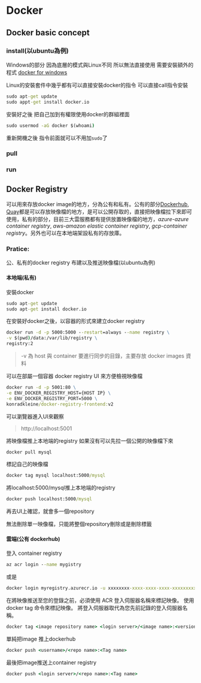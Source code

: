 ﻿# Docker 

## Docker basic concept


### install(以ubuntu為例)

Windows的部分 
因為底層的模式與Linux不同
所以無法直接使用
需要安裝額外的程式
[docker for windows](https://docs.docker.com/docker-for-windows/install/#install-docker-for-windows-desktop-app)

Linux的安裝套件中幾乎都有可以直接安裝docker的指令
可以直接call指令安裝

```cmd
sudo apt-get update
sudo appt-get install docker.io
```

安裝好之後
把自己加到有權限使用docker的群組裡面

```cmd
sudo usermod -aG docker $(whoami)
```

重新開機之後
指令前面就可以不用加`sudo`了

### pull


### run


### 

## Docker Registry
可以用來存放docker image的地方，分為公有和私有。公有的部分[Dockerhub](https://hub.docker.com), [Quay](https://quay.io)都是可以存放映像檔的地方，是可以公開存取的，直接把映像檔拉下來即可使用，私有的部分，目前三大雲服務都有提供放置映像檔的地方，*azure-azure container registry*, *aws-amazon elastic container registry*, *gcp-container registry*。另外也可以在本地端架設私有的存放庫。

### Pratice:
公、私有的docker registry 布建以及推送映像檔(以ubuntu為例)
#### 本地端(私有)
安裝docker
```cmd
sudo apt-get update
sudo apt-get install docker.io
```
在安裝好docker之後，以容器的形式來建立docker registry

```cmd
docker run -d -p 5000:5000 --restart=always --name registry \
-v $(pwd)/data:/var/lib/registry \
registry:2
```

> -v 為 host 與 container 要進行同步的目錄，主要存放 docker images 資料

可以在部屬一個容器 docker registry UI 來方便檢視映像檔
```cmd
docker run -d -p 5001:80 \
-e ENV_DOCKER_REGISTRY_HOST={HOST IP} \
-e ENV_DOCKER_REGISTRY_PORT=5000 \
konradkleine/docker-registry-frontend:v2
```

可以瀏覽器進入UI來觀察

> http://localhost:5001

將映像檔推上本地端的registry
如果沒有可以先拉一個公開的映像檔下來

```cmd
docker pull mysql
```

標記自己的映像檔
```cmd
docker tag mysql localhost:5000/mysql
```

將localhost:5000/mysql推上本地端的registry

```cmd
docker push localhost:5000/mysql
```

再去UI上確認，就會多一個repository

無法刪除單一映像檔，只能將整個repository刪除或是刪除標籤

#### 雲端(公有 dockerhub)
登入 container registry
```cmd
az acr login --name mygistry
```
或是
```cmd
docker login myregistry.azurecr.io -u xxxxxxxx-xxxx-xxxx-xxxx-xxxxxxxxxxxx -p myPassword
  ```
  
在將映像推送至您的登錄之前，必須使用 ACR 登入伺服器名稱來標記映像。 使用 docker tag 命令來標記映像。 將登入伺服器取代為您先前記錄的登入伺服器名稱。
```cmd
docker tag <image repository name> <login server>/<image name>:<version>
```

單純把image 推上dockerhub
```cmd
docker push <username>/<repo name>:<Tag name>
```
最後把image推送上container registry
```cmd
docker push <login server>/<repo name>:<Tag name>
```

